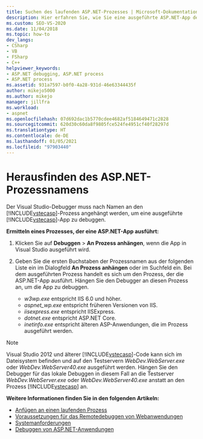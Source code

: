 ```yaml
---
title: Suchen des laufenden ASP.NET-Prozesses | Microsoft-Dokumentation
description: Hier erfahren Sie, wie Sie eine ausgeführte ASP.NET-App debuggen. Sie fügen den Visual Studio-Debugger gemäß dem Namen an den ASP.NET-Prozess an.
ms.custom: SEO-VS-2020
ms.date: 11/04/2018
ms.topic: how-to
dev_langs:
- CSharp
- VB
- FSharp
- C++
helpviewer_keywords:
- ASP.NET debugging, ASP.NET process
- ASP.NET process
ms.assetid: 931a7597-b0f0-4a28-931d-46e63344435f
author: mikejo5000
ms.author: mikejo
manager: jillfra
ms.workload:
- aspnet
ms.openlocfilehash: 07d692dac1b5770cdee4682af5184649471c2828
ms.sourcegitcommit: 620d30c60da8f9805fce524fe4951cf40f28297d
ms.translationtype: HT
ms.contentlocale: de-DE
ms.lasthandoff: 01/05/2021
ms.locfileid: "97903440"
---
```

# <a name="find-the-name-of-the-aspnet-process"></a>Herausfinden des ASP.NET-Prozessnamens

Der Visual Studio-Debugger muss nach Namen an den [!INCLUDE[vstecasp](../code-quality/includes/vstecasp_md.md)]-Prozess angehängt werden, um eine ausgeführte [!INCLUDE[vstecasp](../code-quality/includes/vstecasp_md.md)]-App zu debuggen.

**Ermitteln eines Prozesses, der eine ASP.NET-App ausführt:**

1. Klicken Sie auf **Debuggen** > **An Prozess anhängen**, wenn die App in Visual Studio ausgeführt wird.

1. Geben Sie die ersten Buchstaben der Prozessnamen aus der folgenden Liste ein im Dialogfeld **An Prozess anhängen** oder im Suchfeld ein. Bei dem ausgeführten Prozess handelt es sich um den Prozess, der die ASP.NET-App ausführt. Hängen Sie den Debugger an diesen Prozess an, um die App zu debuggen.

    - *w3wp.exe* entspricht IIS 6.0 und höher.
    - *aspnet_wp.exe* entspricht früheren Versionen von IIS.
    - *iisexpress.exe* entspricht IISExpress.
    - *dotnet.exe* entspricht ASP.NET Core.
    - *inetinfo.exe* entspricht älteren ASP-Anwendungen, die im Prozess ausgeführt werden.

>[!NOTE]
>Visual Studio 2012 und älterer [!INCLUDE[vstecasp](../code-quality/includes/vstecasp_md.md)]-Code kann sich im Dateisystem befinden und auf den Testservern *WebDev.WebServer.exe* oder *WebDev.WebServer40.exe* ausgeführt werden. Hängen Sie den Debugger für das lokale Debuggen in diesem Fall an die Testserver *WebDev.WebServer.exe* oder *WebDev.WebServer40.exe* anstatt an den Prozess [!INCLUDE[vstecasp](../code-quality/includes/vstecasp_md.md)] an.

**Weitere Informationen finden Sie in den folgenden Artikeln:**

- [Anfügen an einen laufenden Prozess](../debugger/attach-to-running-processes-with-the-visual-studio-debugger.md)
- [Voraussetzungen für das Remotedebuggen von Webanwendungen](remote-debugging-aspnet-on-a-remote-iis-7-5-computer.md)
- [Systemanforderungen](../debugger/aspnet-debugging-system-requirements.md)
- [Debuggen von ASP.NET-Anwendungen](../debugger/how-to-enable-debugging-for-aspnet-applications.md)